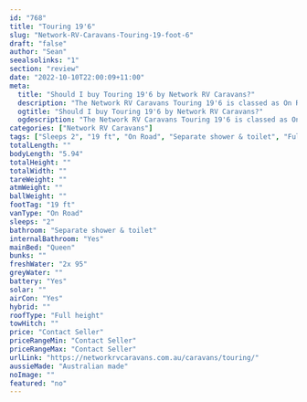 ```yaml
---
id: "768"
title: "Touring 19'6"
slug: "Network-RV-Caravans-Touring-19-foot-6"
draft: "false"
author: "Sean"
seealsolinks: "1"
section: "review"
date: "2022-10-10T22:00:09+11:00"
meta:
  title: "Should I buy Touring 19'6 by Network RV Caravans?"
  description: "The Network RV Caravans Touring 19'6 is classed as On Road, and sleeps 2 people. It is Australian made and comes in at 19 ft. It generally has Separate shower & toilet."
  ogtitle: "Should I buy Touring 19'6 by Network RV Caravans?"
  ogdescription: "The Network RV Caravans Touring 19'6 is classed as On Road, and sleeps 2 people. It is Australian made and comes in at 19 ft. It generally has Separate shower & toilet."
categories: ["Network RV Caravans"]
tags: ["Sleeps 2", "19 ft", "On Road", "Separate shower & toilet", "Full height", "Price Unknown"]
totalLength: ""
bodyLength: "5.94"
totalHeight: ""
totalWidth: ""
tareWeight: ""
atmWeight: ""
ballWeight: ""
footTag: "19 ft"
vanType: "On Road"
sleeps: "2"
bathroom: "Separate shower & toilet"
internalBathroom: "Yes"
mainBed: "Queen"
bunks: ""
freshWater: "2x 95"
greyWater: ""
battery: "Yes"
solar: ""
airCon: "Yes"
hybrid: ""
roofType: "Full height"
towHitch: ""
price: "Contact Seller"
priceRangeMin: "Contact Seller"
priceRangeMax: "Contact Seller"
urlLink: "https://networkrvcaravans.com.au/caravans/touring/"
aussieMade: "Australian made"
noImage: ""
featured: "no"
---
```

